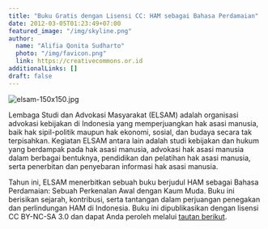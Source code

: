 ```yaml
---
title: "Buku Gratis dengan Lisensi CC: HAM sebagai Bahasa Perdamaian"
date: 2012-03-05T01:23:49+07:00
featured_image: "/img/skyline.png"
author:
  name: "Alifia Qonita Sudharto"
  photo: "/img/favicon.png"
  link: https://creativecommons.or.id
additionalLinks: []
draft: false
---
```




<img src="../../uploads/elsam-150x150.jpg" alt="elsam-150x150.jpg" class="img-fluid w-sm-25 float-sm-end ms-sm-5 mt-2 mb-4">

Lembaga Studi dan Advokasi Masyarakat (ELSAM) adalah organisasi advokasi kebijakan di Indonesia yang memperjuangkan hak asasi manusia, baik hak sipil-politik maupun hak ekonomi, sosial, dan budaya secara tak terpisahkan. Kegiatan ELSAM antara lain adalah studi kebijakan dan hukum yang berdampak pada hak asasi manusia, advokasi hak asasi manusia dalam berbagai bentuknya, pendidikan dan pelatihan hak asasi manusia, serta penerbitan dan penyebaran informasi hak asasi manusia.

Tahun ini, ELSAM menerbitkan sebuah buku berjudul HAM sebagai Bahasa Perdamaian: Sebuah Perkenalan Awal dengan Kaum Muda. Buku ini berisikan sejarah, kontribusi, serta tantangan dalam perjuangan penegakan dan perlindungan HAM di Indonesia. Buku ini dipublikasikan dengan lisensi CC BY-NC-SA 3.0 dan dapat Anda peroleh melalui [tautan berikut](http://elsam.or.id/downloads/1330676204_HAM_sebagai_Bahasa_Perdamaian.pdf.).